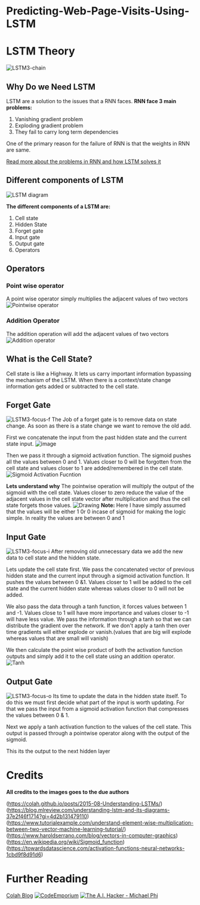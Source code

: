 # Predicting-Web-Page-Visits-Using-LSTM
# LSTM Theory
![LSTM3-chain](https://user-images.githubusercontent.com/22417910/149158585-08f0570b-f959-405e-b4d9-f0002b3a71c5.png)

## Why Do we Need LSTM
LSTM are a solution to the issues that a RNN faces. **RNN face 3 main problems:**
1.  Vanishing gradient problem 
2.  Exploding gradient problem 
3. They fail to carry long term dependencies 

One of the primary reason for the failure of RNN is that the weights in RNN are same.

[Read more about the problems in RNN and how LSTM solves it](https://medium.datadriveninvestor.com/how-do-lstm-networks-solve-the-problem-of-vanishing-gradients-a6784971a577)

## Different components of LSTM
![LSTM diagram](https://user-images.githubusercontent.com/22417910/149158642-8116f51a-5b79-4883-a1b0-021ac92d7f16.png)

**The different components of a LSTM are:**
1. Cell state
2. Hidden State
3. Forget gate
4. Input gate
5. Output gate
6. Operators

## Operators
### Point wise operator
A point wise operator simply multiplies the adjacent values of two vectors 
![Pointwise operator](https://user-images.githubusercontent.com/22417910/149158688-3ba1710c-1a54-40b4-a5fb-63ce9bb986a6.png)

### Addition Operator
The addition operation will add the adjacent values of two vectors
![Addition operator](https://user-images.githubusercontent.com/22417910/149158720-57d3eee0-12c3-4e43-85ca-7bca4bef5a78.png)

## What is the Cell State?
Cell state is like a Highway. It lets us carry important information bypassing the mechanism of the LSTM.  When there is a context/state change information gets added or subtracted to the cell state.

## Forget Gate
![LSTM3-focus-f](https://user-images.githubusercontent.com/22417910/149158966-4a0ac42e-696c-4f9c-b57e-5ec03286113f.png)
The Job of a forget gate is to remove data on state change.  As soon as there is a state change we want to remove the old add. 

First we concatenate the input from the past hidden state and the current state input.
![image](https://user-images.githubusercontent.com/22417910/149159034-72513cdb-52d3-4f3c-83da-dae45dfda154.png)

Then we pass it through a sigmoid activation function. The sigmoid pushes all the values between 0 and 1. Values closer to 0 will be forgotten from the cell state and values closer to 1 are added/remembered in the cell state.
![Sigmoid Activation Fucntion](https://user-images.githubusercontent.com/22417910/149159120-05907e0c-3fef-4c42-9868-81015f46e305.png)

**Lets understand why**
The pointwise operation will multiply the output of the sigmoid with the cell state. Values closer to zero reduce the value of the adjacent values in the cell state vector after multiplication and thus the cell state forgets those values.
![Drawing](https://user-images.githubusercontent.com/22417910/149159193-f66d9c67-3d84-49fc-b03f-5b8c4c184ffd.jpeg)
**Note:** Here I have simply assumed that the values will be either 1 0r 0 incase of sigmoid for  making the logic simple. In reality the values are between 0 and 1

## Input Gate
![LSTM3-focus-i](https://user-images.githubusercontent.com/22417910/149159312-6dbc3607-f26e-4de1-8d11-164847d1095c.png)
After removing old unnecessary data we add the new data to cell state and the hidden state.

Lets update the cell state first. We pass the concatenated vector of previous hidden state and the current input through a sigmoid activation function. It pushes the values between 0 &1. Values closer to 1 will be added to the cell state and the current hidden state whereas values closer to 0 will not be added. 

We also pass the data through  a tanh function, it forces values between 1 and -1. Values close to 1 will have more importance and values closer to -1 will have less value. We pass the information through a tanh so that we can distribute the gradient over the network. If we don't apply a tanh then over time gradients will either explode or vanish.(values that are big will explode whereas values that  are small will vanish)

We then calculate the point wise product of both the activation function outputs and simply add it to the cell state using an addition operator.
![Tanh](https://user-images.githubusercontent.com/22417910/149159362-18de4f64-cbf5-439f-adda-975be61eb47b.png)

## Output Gate
![LSTM3-focus-o](https://user-images.githubusercontent.com/22417910/149159387-eebfb364-50f8-4095-8e78-4930fece5ad6.png)
Its time to update the data in the hidden state itself. To do this we must first decide what part of the input is worth updating. For that we pass the input from a sigmoid activation function that compresses the values between 0 & 1.

Next we apply a tanh activation function to the values of the cell state. This output is passed through a pointwise operator along with the output of the sigmoid. 

This its the output to the next hidden layer

# Credits
**All credits to the images goes to the due authors**

(https://colah.github.io/posts/2015-08-Understanding-LSTMs/)
(https://blog.mlreview.com/understanding-lstm-and-its-diagrams-37e2f46f1714?gi=4d2b131479110)
(https://www.tutorialexample.com/understand-element-wise-multiplication-between-two-vector-machine-learning-tutorial/)
(https://www.haroldserrano.com/blog/vectors-in-computer-graphics)
(https://en.wikipedia.org/wiki/Sigmoid_function)
(https://towardsdatascience.com/activation-functions-neural-networks-1cbd9f8d91d6)

# Further Reading
[Colah Blog](https://colah.github.io/posts/2015-08-Understanding-LSTMs/)
[![CodeEmporium](https://www.youtube.com/watch?v=QciIcRxJvsM/default.jpg)](https://www.youtube.com/watch?v=QciIcRxJvsM)
[![The A.I. Hacker - Michael Phi](https://www.youtube.com/watch?v=8HyCNIVRbSU/default.jpg)](https://www.youtube.com/watch?v=8HyCNIVRbSU)
 

